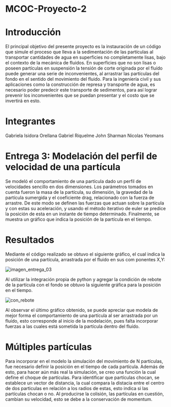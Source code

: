 # MCOC-Proyecto-2

Introducción
==============

El principal objetivo del presente proyecto es la instauración de un código que simule el proceso que lleva a la sedimentación de las partículas al transportar cantidades de agua en superficies no completamente lisas, bajo el contexto de la mecánica de fluidos. En superficies que no son lisas o poseen partículas en suspensión la tensión de corte originada por el fluído puede generar una serie de inconvenientes, al arrastrar las partículas del fondo en el sentido del movimiento del fluido. Para la ingeniería civil y sus aplicaciones como la construcción de represa y transporte de agua, es necesario poder predecir este transporte de sedimentos, para así lograr prevenir los inconvenientes que se puedan presentar y el costo que se invertirá en esto. 

Integrantes
==============

Gabriela Isidora Orellana
Gabriel Riquelme
John Sharman
Nicolas Yeomans

Entrega 3: Modelación del perfil de velocidad de una partícula 
==============
Se modeló el comportamiento de una partícula dado un perfil de velocidades sencillo en dos dimensiones. Los parámetros tomados en cuenta fueron la masa de la partícula, su dimensión, la gravedad de la partícula sumergida y el coeficiente drag, relacionado con la fuerza de arrastre. De este modo se definen las fuerzas que actuan sobre la partícula y con estas su aceleración, y usando el método iterativo de euler se predice la posición de esta en un instante de tiempo determinado. Finalmente, se muestra un gráfico que indica la posición de la partícula en el tiempo. 

Resultados
==============

Mediante el código realizado se obtuvo el siguiente gráfico, el cual indica la posición de una partícula, arrastrada por el fluido en sus com ponentes X,Y:

![imagen_entrega_03](https://user-images.githubusercontent.com/53490100/66011537-ee42df80-e499-11e9-8348-09c269d8cbe5.PNG)

Al utilizar la integración propia de python y agregar la condición de rebote de la partícula con el fondo se obtuvo la siguiente gráfica para la posición en el tiempo.

![con_rebote](https://user-images.githubusercontent.com/53490100/66012138-4f6bb280-e49c-11e9-9af2-b6b18cd7ac7f.PNG)

Al observar el último gráfico obtenido, se puede apreciar que modela de mejor forma el comportamiento de una partícula al ser arrastrada por un fluído, esto corresponde al inicio de la modelación, pues falta incorporar fuerzas a las cuales está sometida la partícula dentro del fluído.

Múltiples partículas
==============

Para incorporar en el modelo la simulación del movimiento de N partículas, fue necesario definir la posición en el tiempo de cada partícula. Además de esto, para hacer aún más real la simulación, se creo una función la cual define el choque de partículas. Para identificar que partículas chocan, se establece un vector de distancia, la cual compara la distacia entre el centro de dos particulas en relación a los radios de estas, esto indica si las partículas chocan o no. Al producirse la colisión, las partículas en cuestión, cambian su velocidad, esto se debe a la conservación de momentum.

